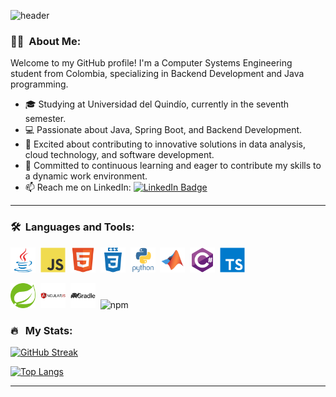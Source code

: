 ![header](https://capsule-render.vercel.app/api?type=waving&text=Welcome!👋&animation=fadeIn&color=1:58d1b2,100:2755c2)

### 👨‍💻 &nbsp;About Me:

Welcome to my GitHub profile! I'm a Computer Systems Engineering student from Colombia, specializing in Backend Development and Java programming.

- 🎓 Studying at Universidad del Quindío, currently in the seventh semester.
- 💻 Passionate about Java, Spring Boot, and Backend Development.
- 🚀 Excited about contributing to innovative solutions in data analysis, cloud technology, and software development.
- 🌱 Committed to continuous learning and eager to contribute my skills to a dynamic work environment.
- 📫 Reach me on LinkedIn: [![LinkedIn Badge](https://img.shields.io/badge/-Solenka-blue?style=flat&logo=Linkedin&logoColor=white)](https://www.linkedin.com/in/solenka-saire/)

---

### 🛠 &nbsp;Languages and Tools:

<p>
  <img src="https://github.com/devicons/devicon/blob/master/icons/java/java-original.svg" title="Java" alt="Java" width="40" height="40"/>&nbsp;
  <img src="https://github.com/devicons/devicon/blob/master/icons/javascript/javascript-original.svg" title="JavaScript" alt="JavaScript" width="40" height="40"/>&nbsp;
  <img src="https://github.com/devicons/devicon/blob/master/icons/html5/html5-original.svg" title="HTML5" alt="HTML" width="40" height="40"/>&nbsp;
  <img src="https://github.com/devicons/devicon/blob/master/icons/css3/css3-plain-wordmark.svg"  title="CSS3" alt="CSS" width="40" height="40"/>&nbsp;
  <img src="https://github.com/devicons/devicon/blob/master/icons/python/python-original-wordmark.svg" title="Python" alt="Python" width="40" height="40"/>&nbsp;
  <img src="https://github.com/devicons/devicon/blob/master/icons/matlab/matlab-original.svg" title="MATLAB" alt="MATLAB" width="40" height="40"/>&nbsp;
  <img src="https://github.com/devicons/devicon/blob/master/icons/csharp/csharp-original.svg" title="C#" alt="C#" width="40" height="40"/>&nbsp;
  <img src="https://github.com/devicons/devicon/blob/master/icons/typescript/typescript-original.svg" title="TypeScript" alt="TypeScript" width="40" height="40"/>&nbsp;

  <img src="https://github.com/devicons/devicon/blob/master/icons/spring/spring-original.svg" title="Spring Boot" alt="Spring Boot" width="40" height="40"/>&nbsp;
  <img src="https://github.com/devicons/devicon/blob/master/icons/angularjs/angularjs-original-wordmark.svg" title="Angular" alt="Angular" width="40" height="40"/>&nbsp;
  <img src="https://github.com/devicons/devicon/blob/master/icons/gradle/gradle-plain-wordmark.svg" title="Gradle" alt="Gradle" width="40" height="40"/>&nbsp;
  <img src="https://www.vectorlogo.zone/logos/npmjs/npmjs-icon.svg" title="npm" alt="npm" width="40" height="40"/>&nbsp;
</p>


### 🔥 &nbsp; My Stats:

[![GitHub Streak](http://github-readme-streak-stats.herokuapp.com?user=SolenkaSaire&theme=dark)](https://git.io/streak-stats)

[![Top Langs](https://github-readme-stats.vercel.app/api/top-langs/?username=SolenkaSaire&layout=compact&theme=vision-friendly-dark)](https://github.com/anuraghazra/github-readme-stats)

---
